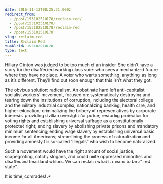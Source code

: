 ```yaml
---
date: 2016-11-13T00:25:21.000Z
redirect_from:
  - /post/153102510178/reclaim-red/
  - /post/153102510178/
  - /post/153102510178/reclaim-red
  - /post/153102510178
slug: reclaim-red
title: Reclaim Red
tumblrid: 153102510178
type: text
---
```

<p>Hillary Clinton was judged to be too much of an insider. She didn&rsquo;t have a story for the disaffected working class voter who sees a mechanized future where they have no place. A voter who wants something, anything, as long as it&rsquo;s different. They&rsquo;ll find out soon enough that this isn&rsquo;t what they got. </p>

<p>The obvious solution: radicalism. An obstinate hard left anti-capitalist socialist workers&rsquo; movement, focused on: systematically destroying and tearing down the institutions of corruption, including the electoral college and the military industrial complex; nationalizing banking, health care, and higher education; criminalizing the bribery of representatives by corporate interests; providing civilian oversight for police; restoring protection for voting rights and establishing universal suffrage as a constitutionally protected right; ending slavery by abolishing private prisons and mandatory minimum sentencing; ending wage slavery by establishing universal basic income for all Americans; streamlining the process of naturalization and providing amnesty for so-called &ldquo;illegals&rdquo; who wish to become naturalized. </p>

<p>Such a movement would have the right amount of social justice, scapegoating, catchy slogans, and could unite oppressed minorities and disaffected heartland whites. We can reclaim what it means to be a&quot; red state&quot;.</p>

<p>It is time, comrades! ☭</p>
